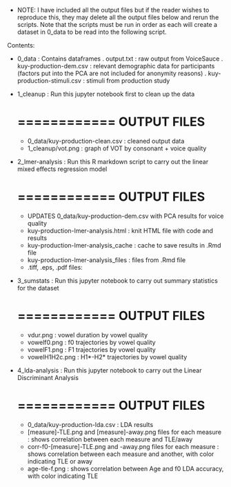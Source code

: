 * NOTE: I have included all the output files but if the reader wishes to reproduce this, they may delete all the output files below and rerun the scripts. Note that the scripts must be run in order as each will create a dataset in 0_data to be read into the following script.

Contents: 

- 0_data : Contains dataframes
	. output.txt : raw output from VoiceSauce
	. kuy-production-dem.csv : relevant demographic data for participants (factors put into the PCA are not included for anonymity reasons)
	. kuy-production-stimuli.csv : stimuli from production study

- 1_cleanup : Run this jupyter notebook first to clean up the data

	============
	OUTPUT FILES
	============

	- 0_data/kuy-production-clean.csv	: cleaned output data
	- 1_cleanup/vot.png : graph of VOT by consonant + voice quality

- 2_lmer-analysis : Run this R markdown script to carry out the linear mixed effects regression model

	============
	OUTPUT FILES
	============

	- UPDATES 0_data/kuy-production-dem.csv with PCA results for voice quality
	- kuy-production-lmer-analysis.html : knit HTML file with code and results
	- kuy-production-lmer-analysis_cache : cache to save results in .Rmd file
	- kuy-production-lmer-analysis_files : files from .Rmd file
	- .tiff, .eps, .pdf files: 

- 3_sumstats : Run this jupyter notebook to carry out summary statistics for the dataset

	============
	OUTPUT FILES
	============

	- vdur.png : vowel duration by vowel quality
	- vowelf0.png : f0 trajectories by vowel quality
	- vowelF1.png : F1 trajectories by vowel quality
	- vowelH1H2c.png : H1*-H2* trajectories by vowel quality

- 4_lda-analysis : Run this jupyter notebook to carry out the Linear Discriminant Analysis

	============
	OUTPUT FILES
	============

	- 0_data/kuy-production-lda.csv : LDA results
	- [measure]-TLE.png and [measure]-away.png files for each measure : shows correlation between each measure and TLE/away
	- corr-f0-[measure]-TLE.png and -away.png files for each measure : shows correlation between each measure and another, with color indicating TLE or away
	- age-tle-f.png : shows correlation between Age and f0 LDA accuracy, with color indicating TLE